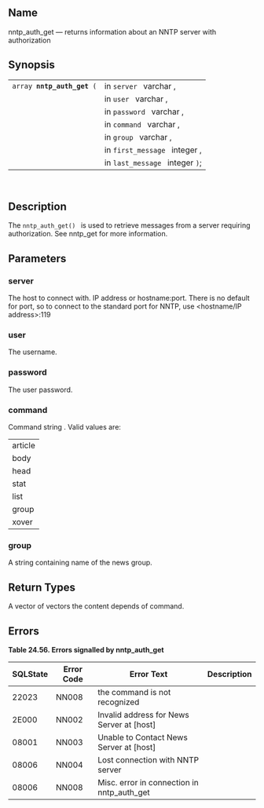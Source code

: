 <div>

<div>

</div>

<div>

## Name

nntp_auth_get — returns information about an NNTP server with
authorization

</div>

<div>

## Synopsis

<div>

|                                 |                                 |
|---------------------------------|---------------------------------|
| `array `**`nntp_auth_get`**` (` | in `server ` varchar ,          |
|                                 | in `user ` varchar ,            |
|                                 | in `password ` varchar ,        |
|                                 | in `command ` varchar ,         |
|                                 | in `group ` varchar ,           |
|                                 | in `first_message ` integer ,   |
|                                 | in `last_message ` integer `)`; |

<div>

 

</div>

</div>

</div>

<div>

## Description

The `nntp_auth_get() ` is used to retrieve messages from a server
requiring authorization. See nntp_get for more information.

</div>

<div>

## Parameters

<div>

### server

The host to connect with. IP address or hostname:port. There is no
default for port, so to connect to the standard port for NNTP, use
\<hostname/IP address\>:119

</div>

<div>

### user

The username.

</div>

<div>

### password

The user password.

</div>

<div>

### command

Command <span class="type">string </span> . Valid values are:

|         |
|---------|
| article |
| body    |
| head    |
| stat    |
| list    |
| group   |
| xover   |

</div>

<div>

### group

A <span class="type">string </span> containing name of the news group.

</div>

</div>

<div>

## Return Types

A vector of vectors the content depends of command.

</div>

<div>

## Errors

<div>

**Table 24.56. Errors signalled by nntp_auth_get**

<div>

| SQLState                              | Error Code                            | Error Text                                                                  | Description |
|---------------------------------------|---------------------------------------|-----------------------------------------------------------------------------|-------------|
| <span class="errorcode">22023 </span> | <span class="errorcode">NN008 </span> | <span class="errortext">the command is not recognized </span>               |             |
| <span class="errorcode">2E000 </span> | <span class="errorcode">NN002 </span> | <span class="errortext">Invalid address for News Server at \[host\] </span> |             |
| <span class="errorcode">08001 </span> | <span class="errorcode">NN003 </span> | <span class="errortext">Unable to Contact News Server at \[host\] </span>   |             |
| <span class="errorcode">08006 </span> | <span class="errorcode">NN004 </span> | <span class="errortext">Lost connection with NNTP server </span>            |             |
| <span class="errorcode">08006 </span> | <span class="errorcode">NN008 </span> | <span class="errortext">Misc. error in connection in nntp_auth_get </span>  |             |

</div>

</div>

  

</div>

</div>
